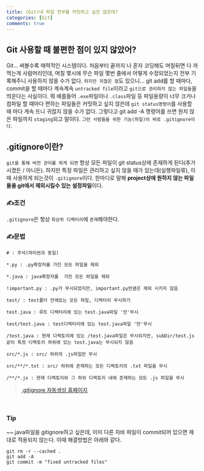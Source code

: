 ```yaml
---
title: (Git)내 파일 전부를 커밋하고 싶진 않은데?
categories: [Git]
comments: true
---
```


## Git 사용할 때 불편한 점이 있지 않았어?
Git... 써볼수록 매력적인 시스템이다. 처음부터 끝까지 나 혼자 코딩해도 며칠뒤면 다 까먹는게 사람머리인데, 며칠 몇시에 무슨 파일 몇번 줄에서 어떻게 수정되었는지 전부 기록해주니 사용하지 않을 수가 없다. `하지만 귀찮은 점`도 있으니... git add를 할 때마다, commit을 할 때마다 계속계속 `untracked file`이라고 `git으로 관리하지 않는 파일들`을 띄운다는 사실이다. 뭐 예를들어 `.exe`파일이나 `.class`파일 등 파일용량이 너무 크거나 컴파일 할 때마다 편하는 파일들은 커밋하고 싶지 않은데 `git status명령어`를 사용할 때 마다 계속 뜨니 귀찮지 않을 수가 없다. 그렇다고 git add -A 명령어를 쓰면 원치 않은 파일까지 `staging`되고 말이다. `그런 사람들을 위한 기능(파일)이 바로 .gitignore이다`.

## .gitignore이란?

`git을 통해 버전 관리를 하게 되면` 항상 모든 파일이 git status상에 존재하게 된다(추가 시켰든 / 아니든). 하지만 특정 파일은 관리하고 싶지 않을 때가 있는데(실행파일류), 이때 사용하게 되는것이 `.gitignore`이다. 한마디로 말해 **project상에 원하지 않는 파일들을 git에서 제외시킬수 있는 설정파일**이다.

### ✍️조건

`.gitignore`은 항상 `최상위 디렉터리`에 `존재`해야한다.

### ✍️문법

~~~
# : 주석(파이썬과 동일)

*.py : .py확장자를 가진 모든 파일을 제외

*.java : java확장자를  가진 모든 파일을 제외

!important.py : .py가 무시되었지만, important.py만큼은 제외 시키지 않음

test/ : test폴더 안에있는 모든 파일, 디렉터리 무시하기

test.java : 루트 디렉터리에 있는 test.java파일 '만'무시

test/test.java : test디렉터리에 있는 test.java파일 '만'무시

/test.java : 현재 디렉토리에 있는 /test.java파일은 무시되지만, subDir/test.js 같이 특정 디렉토리 하위에 있는 test.java는 무시되지 않음

src/*.js : src/ 하위의 .js파일만 무시

src/**/*.txt : src/ 하위에 존재하는 모든 디렉토리의 .txt 파일을 무시

/**/*.js : 현재 디렉토리와 그 하위 디렉토리 내에 존재하는 모든 .js 파일을 무시
~~~
>  [.gitignore 자동생성 홈페이지](https://www.toptal.com/developers/gitignore)

<br>

### Tip
~~.java파일을 gitignore하고 싶은데, 이미 다른 자바 파일이 commit되어 있으면 제대로 적용되지 않는다. 이때 해결방법은 아래와 같다.

~~~
git rm -r --cached .
git add -A
git commit -m "fixed untracked files"
~~~